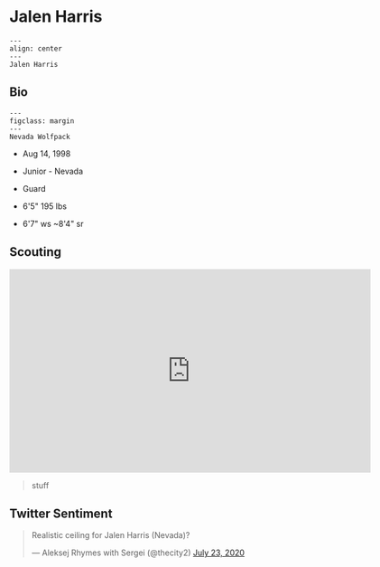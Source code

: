 Jalen Harris
===

```{figure} ../img/jalen_harris.jpg
---
align: center
---
Jalen Harris
```

## Bio
```{figure} ../img/nevada.png
---
figclass: margin
---
Nevada Wolfpack
```

- Aug 14, 1998

- Junior - Nevada

- Guard

- 6'5" 195 lbs

- 6'7" ws ~8'4" sr

## Scouting
<iframe width="640" height="360" src="https://www.youtube.com/embed/oDBbOXdToQI" frameborder="0" allow="accelerometer; autoplay; encrypted-media; gyroscope; picture-in-picture" allowfullscreen></iframe>

>stuff 

## Twitter Sentiment

<blockquote class="twitter-tweet"><p lang="en" dir="ltr">Realistic ceiling for Jalen Harris (Nevada)?</p>&mdash; Aleksej Rhymes with Sergei (@thecity2) <a href="https://twitter.com/thecity2/status/1286317581687652358?ref_src=twsrc%5Etfw">July 23, 2020</a></blockquote> <script async src="https://platform.twitter.com/widgets.js" charset="utf-8"></script>
